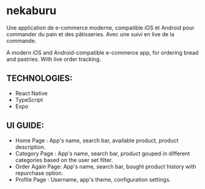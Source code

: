 # nekaburu
Une application de e-commerce moderne, compatible iOS et Android pour commander du pain et des pâtisseries. Avec une suivi en live de la commande.

A modern iOS and Android-compatible e-commerce app, for ordering bread and pastries. With live order tracking.

## TECHNOLOGIES:
- React Native
- TypeScript
- Expo

## UI GUIDE:
- Home Page : App's name, search bar, available product, product description.
- Category Page : App's name, search bar, product gouped in different categories based on the user set filter.
- Order Again Page: App's name, search bar, bought product history with repurchase option.
- Profile Page : Username, app's theme, configuration settings.
